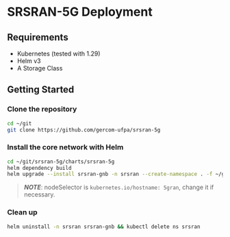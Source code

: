 # SRSRAN-5G Deployment

## Requirements

- Kubernetes (tested with 1.29)
- Helm v3
- A Storage Class

## Getting Started

### Clone the repository

```sh
cd ~/git
git clone https://github.com/gercom-ufpa/srsran-5g
```

### Install the core network with Helm

```sh
cd ~/git/srsran-5g/charts/srsran-5g
helm dependency build
helm upgrade --install srsran-gnb -n srsran --create-namespace . -f ~/git/USAP/configs/srsran/values-gnb-zmq.yaml
```

> **_NOTE_**: nodeSelector is `kubernetes.io/hostname: 5gran`, change it if necessary.

### Clean up

```sh
helm uninstall -n srsran srsran-gnb && kubectl delete ns srsran
```